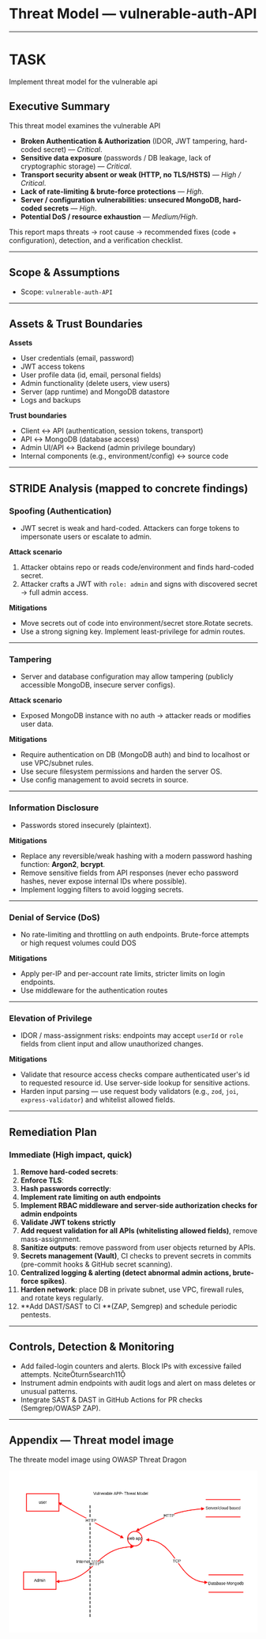
# Threat Model — vulnerable-auth-API

---

# TASK

Implement threat model for the vulnerable api


## Executive Summary 

This threat model examines the vulnerable API

- **Broken Authentication & Authorization** (IDOR, JWT tampering, hard-coded secret) — *Critical*.  
- **Sensitive data exposure** (passwords / DB leakage, lack of cryptographic storage) — *Critical*.  
- **Transport security absent or weak (HTTP, no TLS/HSTS)** — *High / Critical*.  
- **Lack of rate-limiting & brute-force protections** — *High*.  
- **Server / configuration vulnerabilities: unsecured MongoDB, hard-coded secrets** — *High*.  
- **Potential DoS / resource exhaustion** — *Medium/High*.

This report maps threats → root cause → recommended fixes (code + configuration), detection, and a verification checklist.

---

## Scope & Assumptions
- Scope: `vulnerable-auth-API`   


---

## Assets & Trust Boundaries
**Assets**
- User credentials (email, password)
- JWT access tokens
- User profile data (id, email, personal fields)
- Admin functionality (delete users, view users)
- Server (app runtime) and MongoDB datastore
- Logs and backups

**Trust boundaries**
- Client ↔ API (authentication, session tokens, transport)
- API ↔ MongoDB (database access)
- Admin UI/API ↔ Backend (admin privilege boundary)
- Internal components (e.g., environment/config) ↔ source code

---

## STRIDE Analysis (mapped to concrete findings)

### Spoofing (Authentication)

- JWT secret is weak and hard-coded. Attackers can forge tokens to impersonate users or escalate to admin.

**Attack scenario**
1. Attacker obtains repo or reads code/environment and finds hard-coded secret.  
2. Attacker crafts a JWT with `role: admin` and signs with discovered secret → full admin access.

**Mitigations**
- Move secrets out of code into environment/secret store.Rotate secrets.
- Use a strong signing key. Implement least-privilege for admin routes.

---

### Tampering

- Server and database configuration may allow tampering (publicly accessible MongoDB, insecure server configs). 

**Attack scenario**
- Exposed MongoDB instance with no auth → attacker reads or modifies user data.

**Mitigations**
- Require authentication on DB (MongoDB auth) and bind to localhost or use VPC/subnet rules.  
- Use secure filesystem permissions and harden the server OS.  
- Use config management to avoid secrets in source.


---

### Information Disclosure

- Passwords stored insecurely (plaintext).

**Mitigations**
- Replace any reversible/weak hashing with a modern password hashing function: **Argon2**, **bcrypt**. 
- Remove sensitive fields from API responses (never echo password hashes, never expose internal IDs where possible).  
- Implement logging filters to avoid logging secrets.


---

### Denial of Service (DoS)

- No rate-limiting and throttling on auth endpoints. Brute-force attempts or high request volumes could DOS

**Mitigations**
- Apply per-IP and per-account rate limits, stricter limits on login endpoints.
- Use middleware for the authentication routes

---

### Elevation of Privilege

- IDOR / mass-assignment risks: endpoints may accept `userId` or `role` fields from client input and allow unauthorized changes.

**Mitigations**
- Validate that resource access checks compare authenticated user's id to requested resource id. Use server-side lookup for sensitive actions.  
- Harden input parsing — use request body validators (e.g., `zod`, `joi`, `express-validator`) and whitelist allowed fields.


---

## Remediation Plan 

### Immediate (High impact, quick)
1. **Remove hard-coded secrets**:
2. **Enforce TLS**:
3. **Hash passwords correctly**: 
4. **Implement rate limiting on auth endpoints**
5. **Implement RBAC middleware and server-side authorization checks for admin endpoints**
6. **Validate JWT tokens strictly**
7. **Add request validation for all APIs (whitelisting allowed fields)**, remove mass-assignment.
8. **Sanitize outputs**: remove password from user objects returned by APIs.
9. **Secrets management (Vault)**, CI checks to prevent secrets in commits (pre-commit hooks & GitHub secret scanning).
10. **Centralized logging & alerting (detect abnormal admin actions, brute-force spikes)**.
11. **Harden network**: place DB in private subnet, use VPC, firewall rules, and rotate keys regularly.
12. **Add DAST/SAST to CI **(ZAP, Semgrep) and schedule periodic pentests.

---

## Controls, Detection & Monitoring
- Add failed-login counters and alerts. Block IPs with excessive failed attempts. citeturn5search11  
- Instrument admin endpoints with audit logs and alert on mass deletes or unusual patterns.  
- Integrate SAST & DAST in GitHub Actions for PR checks (Semgrep/OWASP ZAP).

---

## Appendix — Threat model image

The threate model image using OWASP Threat Dragon 

![Alt text](/Images/STRIDE.png)


